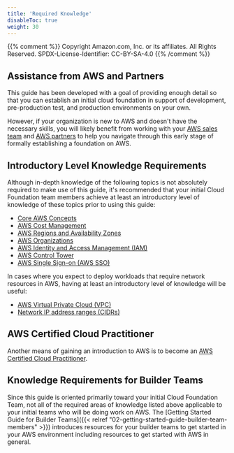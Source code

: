 ```yaml
---
title: 'Required Knowledge'
disableToc: true
weight: 30
---  
```


{{% comment %}}
Copyright Amazon.com, Inc. or its affiliates. All Rights Reserved.
SPDX-License-Identifier: CC-BY-SA-4.0
{{% /comment %}}

## Assistance from AWS and Partners

This guide has been developed with a goal of providing enough detail so that you can establish an initial cloud foundation in support of development, pre-production test, and production environments on your own. 

However, if your organization is new to AWS and doesn't have the necessary skills, you will likely benefit from working with your [AWS sales team](https://aws.amazon.com/contact-us/) and [AWS partners](https://aws.amazon.com/partners/) to help you navigate through this early stage of formally establishing a foundation on AWS.

## Introductory Level Knowledge Requirements

Although in-depth knowledge of the following topics is not absolutely required to make use of this guide, it's recommended that your initial Cloud Foundation team members achieve at least an introductory level of knowledge of these topics prior to using this guide:

* [Core AWS Concepts](https://aws.amazon.com/getting-started/fundamentals-core-concepts)
* [AWS Cost Management](https://aws.amazon.com/blogs/aws-cost-management/beginners-guide-to-aws-cost-management/)
* [AWS Regions and Availability Zones](https://aws.amazon.com/about-aws/global-infrastructure/regions_az)
* [AWS Organizations](https://docs.aws.amazon.com/organizations/latest/userguide/orgs_getting-started.html)
* [AWS Identity and Access Management (IAM)](https://docs.aws.amazon.com/IAM/latest/UserGuide/introduction.html)
* [AWS Control Tower](https://docs.aws.amazon.com/controltower/latest/userguide/what-is-control-tower.html)
* [AWS Single Sign-on (AWS SSO)](https://docs.aws.amazon.com/singlesignon/latest/userguide/what-is.html)

In cases where you expect to deploy workloads that require network resources in AWS, having at least an introductory level of knowledge will be useful:
* [AWS Virtual Private Cloud (VPC)](https://docs.aws.amazon.com/vpc/latest/userguide/what-is-amazon-vpc.html)
* [Network IP address ranges (CIDRs)](https://docs.aws.amazon.com/vpc/latest/userguide/VPC_Subnets.html)

## AWS Certified Cloud Practitioner

Another means of gaining an introduction to AWS is to become an [AWS Certified Cloud Practitioner](https://aws.amazon.com/certification/certified-cloud-practitioner/). 

## Knowledge Requirements for Builder Teams

Since this guide is oriented primarily toward your initial Cloud Foundation Team, not all of the required areas of knowledge listed above applicable to your initial teams who will be doing work on AWS.  The [Getting Started Guide for Builder Teams]({{< relref "02-getting-started-guide-builder-team-members" >}}) introduces resources for your builder teams to get started in your AWS environment including resources to get started with AWS in general.